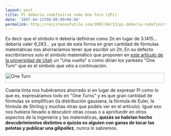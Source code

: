 ```yaml
---
layout: post
title: Pi debería redefinirse como One Turn (2Pi)
date: '2007-04-13T00:00:00+00:00'
permalink: http://resistancefutile.com/2007/04/13/pi-deberia-redefinirse-como-one-turn-2pi/
---
```

Es decir que el símbolo &pi; debería definirse como 2&pi; en lugar de 3.1415... debería valer 6,283... ya que de esta forma en gran cantidad de fórmulas matemáticas nos ahorraríamos tener que escribir un 2&pi;. En su defecto escribiríamos solo el símbolo matemático que proponen en <a href="http://www.math.utah.edu/~palais/pi.html">este artículo de la universidad de Utah</a> un "Una vuelta" o como dirían los yankees "One Turn" que es el símbolo que véis a continuación.

<img class="centro" src="http://resistancefutile.com/wp-content/imagen-1.jpg" width="499" height="32" alt="One Turn" class="imageframe imgaligncenter" />

Cuanta tinta nos hubiéramos ahorrado si en lugar de expresar Pi como lo que es, expresáramos todo en "One Turns" y es que gran cantidad de fórmulas se simplifican (la distribución gausiana, la fórmula de Euler, la fórmula de Stirling y muchas otras que podéis ver en el artículo). Igual eso nos hubiera llevado a descubrir otras cosas o a aprofundir en  otros aspectos de la ingeniería y las matemáticas, <strong>quizás se habrían hecho descubrimientos distintos o quizás es alguien con ganas de tocar las pelotas y publicar una gilipollez</strong>, nunca lo sabremos.
